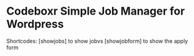 Codeboxr Simple Job Manager for Wordpress
=========

Shortcodes:
[showjobs]   to show jobvs 
[showjobform]  to show the apply form

